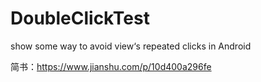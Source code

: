 # DoubleClickTest
show some way to avoid view‘s repeated clicks in Android

简书：https://www.jianshu.com/p/10d400a296fe

